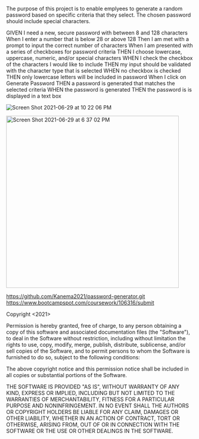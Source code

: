

The purpose of this project is to enable emplyees to generate a random password based on specific criteria that they select. The chosen password should include special characters. 


GIVEN I need a new, secure password with between 8 and 128 characters
When I enter a number that is below 28 or above 128 
Then I am met with a prompt to input the correct number of characters
When I am presented with a series of checkboxes for password criteria
THEN I choose lowercase, uppercase, numeric, and/or special characters
WHEN I check the checkbox of the characters I would like to include
THEN my input should be validated with the character type that is selected 
WHEN no checkbox is checked 
THEN only lowercase letters will be included in password
When I click on Generate Password
THEN a password is generated that matches the selected criteria
WHEN the password is generated
THEN the password is is displayed in a text box

![Screen Shot 2021-06-29 at 10 22 06 PM](https://user-images.githubusercontent.com/82725636/123906852-c52ed780-d929-11eb-8266-97d610ea6336.png)


<img width="463" alt="Screen Shot 2021-06-29 at 6 37 02 PM" src="https://user-images.githubusercontent.com/82725636/123905358-0bcf0280-d927-11eb-8c68-fc4cebcffd6a.png">



https://github.com/Kanema2021/password-generator.git
https://www.bootcampspot.com/coursework/106316/submit

Copyright <2021> <kanema2021>

Permission is hereby granted, free of charge, to any person obtaining a copy of this software and associated documentation files (the "Software"), to deal in the Software without restriction, including without limitation the rights to use, copy, modify, merge, publish, distribute, sublicense, and/or sell copies of the Software, and to permit persons to whom the Software is furnished to do so, subject to the following conditions:

The above copyright notice and this permission notice shall be included in all copies or substantial portions of the Software.

THE SOFTWARE IS PROVIDED "AS IS", WITHOUT WARRANTY OF ANY KIND, EXPRESS OR IMPLIED, INCLUDING BUT NOT LIMITED TO THE WARRANTIES OF MERCHANTABILITY, FITNESS FOR A PARTICULAR PURPOSE AND NONINFRINGEMENT. IN NO EVENT SHALL THE AUTHORS OR COPYRIGHT HOLDERS BE LIABLE FOR ANY CLAIM, DAMAGES OR OTHER LIABILITY, WHETHER IN AN ACTION OF CONTRACT, TORT OR OTHERWISE, ARISING FROM, OUT OF OR IN CONNECTION WITH THE SOFTWARE OR THE USE OR OTHER DEALINGS IN THE SOFTWARE.

  



```

